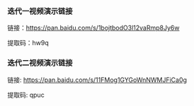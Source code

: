 ### 迭代一视频演示链接

链接：https://pan.baidu.com/s/1bojtbodO3l12vaRmp8Jy6w 

提取码：hw9q 



### 迭代二视频演示链接

链接: https://pan.baidu.com/s/11FMog1GYGoWnNWMJFiCa0g 

提取码: qpuc